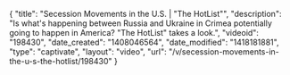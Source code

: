 {
    "title": "Secession Movements in the U.S. | \"The HotList\"",
    "description": "Is what's happening between Russia and Ukraine in Crimea potentially going to happen in America? \"The HotList\" takes a look.",
    "videoid": "198430",
    "date_created": "1408046564",
    "date_modified": "1418181881",
    "type": "captivate",
    "layout": "video",
    "url": "\/v\/secession-movements-in-the-u-s-the-hotlist\/198430"
}